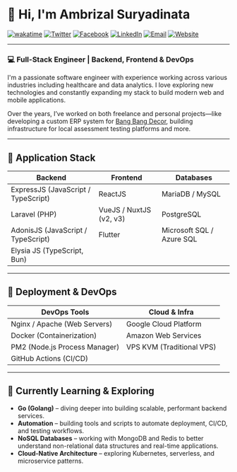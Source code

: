 # 👋 Hi, I'm Ambrizal Suryadinata  
[![wakatime](https://wakatime.com/badge/user/881bf991-699d-44a5-9507-ffa85ba5e552.svg)](https://wakatime.com/@881bf991-699d-44a5-9507-ffa85ba5e552)
[![Twitter](https://img.shields.io/static/v1?label=Twitter&message=%20&logo=Twitter&style=plastic&logoColor=white)](https://twitter.com/ambrizals)
[![Facebook](https://img.shields.io/static/v1?label=Facebook&message=%20&logo=Facebook&style=plastic&logoColor=white)](https://facebook.com/ambrizalsuryadinata)
[![LinkedIn](https://img.shields.io/static/v1?label=LinkedIn&message=%20&logo=Linkedin&style=plastic&logoColor=white)](https://www.linkedin.com/in/ambrizals)
[![Email](https://img.shields.io/static/v1?label=Email&message=%20&logo=Gmail&style=plastic&logoColor=white)](mailto:sabuncolek@ambrizal.net)
[![Website](https://img.shields.io/static/v1?label=Website&message=%20&style=plastic&logoColor=white)](https://ambrizal.net)

---

### 💻 Full-Stack Engineer | Backend, Frontend & DevOps

I'm a passionate software engineer with experience working across various industries including healthcare and data analytics. I love exploring new technologies and constantly expanding my stack to build modern web and mobile applications.

Over the years, I’ve worked on both freelance and personal projects—like developing a custom ERP system for [Bang Bang Decor](https://g.page/bangbang_decor?share), building infrastructure for local assessment testing platforms and more.

---

## 🧰 Application Stack

| **Backend**                                  | **Frontend**            | **Databases**              |
|----------------------------------------------|--------------------------|----------------------------|
| ExpressJS (JavaScript / TypeScript)          | ReactJS                  | MariaDB / MySQL            |
| Laravel (PHP)                                | VueJS / NuxtJS (v2, v3)  | PostgreSQL                 |
| AdonisJS (JavaScript / TypeScript)           | Flutter                  | Microsoft SQL / Azure SQL  |
| Elysia JS (TypeScript, Bun)                  |                          |                            |

---

## 🚀 Deployment & DevOps

| **DevOps Tools**             | **Cloud & Infra**            |
|------------------------------|------------------------------|
| Nginx / Apache (Web Servers) | Google Cloud Platform        |
| Docker (Containerization)    | Amazon Web Services          |
| PM2 (Node.js Process Manager)| VPS KVM (Traditional VPS)    |
| GitHub Actions (CI/CD)       |                              |

---

## 🧠 Currently Learning & Exploring

- **Go (Golang)** – diving deeper into building scalable, performant backend services.
- **Automation** – building tools and scripts to automate deployment, CI/CD, and testing workflows.
- **NoSQL Databases** – working with MongoDB and Redis to better understand non-relational data structures and real-time applications.
- **Cloud-Native Architecture** – exploring Kubernetes, serverless, and microservice patterns.
